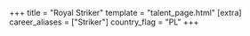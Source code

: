 
+++
title = "Royal Striker"
template = "talent_page.html"
[extra]
career_aliases = ["Striker"]
country_flag = "PL"
+++
